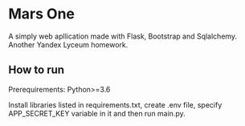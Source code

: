 # Mars One
A simply web apllication made with Flask, Bootstrap and Sqlalchemy. Another Yandex Lyceum homework.
## How to run
Prerequirements: Python>=3.6

Install libraries listed in requirements.txt, create .env file, specify APP_SECRET_KEY variable in it and then run main.py.

